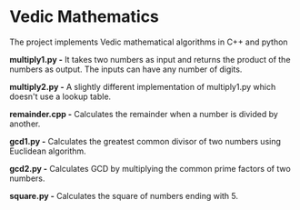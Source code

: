 # Vedic Mathematics
The project implements Vedic mathematical algorithms in C++ and python

**multiply1.py -**
It takes two numbers as input and returns the product of the numbers as output.
The inputs can have any number of digits.

**multiply2.py -**
A slightly different implementation of multiply1.py which doesn't use a lookup table.

**remainder.cpp -**
Calculates the remainder when a number is divided by another.

**gcd1.py -**
Calculates the greatest common divisor of two numbers using Euclidean algorithm.

**gcd2.py -**
Calculates GCD by multiplying the common prime factors of two numbers.

**square.py -**
Calculates the square of numbers ending with 5.